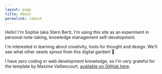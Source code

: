 ```yaml
---
layout: page
title: About
permalink: /about
---
```


Hello! I'm Sophie (aka Stern Bert). I'm using this site as an experiment in personal note-taking, knowledge management self-development.

I'm interested in learning about creativity, tools for thought and design. We'll see what other seeds sprout from this digital garden!  🌱

I have zero coding or web development knowledge, so I'm very grateful for the template by Maxime Vaillancourt, [available on GitHub here](https://github.com/maximevaillancourt/digital-garden-jekyll-template).
